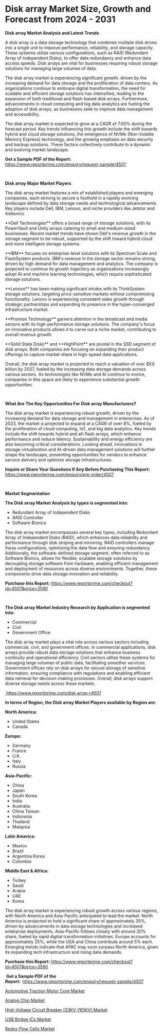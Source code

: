 <p><h1>Disk array Market Size, Growth and Forecast from 2024 - 2031</h1></p><p><strong>Disk array Market Analysis and Latest Trends</strong></p>
<p><p>A disk array is a data storage technology that combines multiple disk drives into a single unit to improve performance, reliability, and storage capacity. These systems utilize various configurations, such as RAID (Redundant Array of Independent Disks), to offer data redundancy and enhance data access speeds. Disk arrays are vital for businesses requiring robust storage solutions for managing large volumes of data.</p><p>The disk array market is experiencing significant growth, driven by the increasing demand for data storage and the proliferation of data centers. As organizations continue to embrace digital transformation, the need for scalable and efficient storage solutions has intensified, leading to the expansion of both traditional and flash-based disk arrays. Furthermore, advancements in cloud computing and big data analytics are fueling the adoption of disk arrays, as businesses seek to improve data management and accessibility.</p><p>The disk array market is expected to grow at a CAGR of 7.00% during the forecast period. Key trends influencing this growth include the shift towards hybrid and cloud storage solutions, the emergence of NVMe (Non-Volatile Memory Express) technology, and the growing emphasis on data security and backup solutions. These factors collectively contribute to a dynamic and evolving market landscape.</p></p>
<p><strong>Get a Sample PDF of the Report:&nbsp;</strong> <a href="https://www.reportprime.com/enquiry/request-sample/4507?utm_campaign=1134&utm_medium=2&utm_source=Github&utm_content=ia&utm_term=28102024&utm_id=disk-array">https://www.reportprime.com/enquiry/request-sample/4507</a></p>
<p>&nbsp;</p>
<p><strong>Disk array Major Market Players</strong></p>
<p><p>The disk array market features a mix of established players and emerging companies, each striving to secure a foothold in a rapidly evolving landscape defined by data storage needs and technological advancements. Key players include Dell, IBM, Lenovo, and niche providers like Jetstor and Addonics.</p><p>**Dell Technologies** offers a broad range of storage solutions, with its PowerVault and Unity arrays catering to small and medium-sized businesses. Recent market trends have shown Dell's revenue growth in the storage segment to be robust, supported by the shift toward hybrid cloud and more intelligent storage systems.</p><p>**IBM** focuses on enterprise-level solutions with its Spectrum Scale and FlashSystem products. IBM's revenue in the storage sector remains strong, driven by high demand for data management and analytics. The company is projected to continue its growth trajectory as organizations increasingly adopt AI and machine learning technologies, which require sophisticated storage solutions.</p><p>**Lenovo** has been making significant strides with its ThinkSystem storage solutions, targeting price-sensitive markets without compromising functionality. Lenovo is experiencing consistent sales growth through strategic partnerships and expanding its presence in the hyper-converged infrastructure market.</p><p>**Promise Technology** garners attention in the broadcast and media sectors with its high-performance storage solutions. The company's focus on innovative products allows it to carve out a niche market, contributing to overall revenue growth.</p><p>**Solid State Disks** and **HighPoint** are pivotal in the SSD segment of disk arrays. Both companies are focusing on expanding their product offerings to capture market share in high-speed data applications.</p><p>Overall, the disk array market is projected to reach a valuation of over $XX billion by 2027, fueled by the increasing data storage demands across various sectors. As technologies like NVMe and AI continue to evolve, companies in this space are likely to experience substantial growth opportunities.</p></p>
<p>&nbsp;</p>
<p><strong>What Are The Key Opportunities For Disk array Manufacturers?</strong></p>
<p><p>The disk array market is experiencing robust growth, driven by the increasing demand for data storage and management in enterprises. As of 2023, the market is projected to expand at a CAGR of over 8%, fueled by the proliferation of cloud computing, IoT, and big data analytics. Key trends include the shift towards hybrid and all-flash arrays, which enhance performance and reduce latency. Sustainability and energy efficiency are also becoming critical considerations. Looking ahead, innovations in storage virtualization and AI-driven data management solutions will further shape the landscape, presenting opportunities for vendors to enhance service delivery and optimize storage infrastructures.</p></p>
<p><strong>Inquire or Share Your Questions If Any Before Purchasing This Report:</strong> <a href="https://www.reportprime.com/enquiry/pre-order/4507?utm_campaign=1134&utm_medium=2&utm_source=Github&utm_content=ia&utm_term=28102024&utm_id=disk-array">https://www.reportprime.com/enquiry/pre-order/4507</a></p>
<p>&nbsp;</p>
<p><strong>Market Segmentation</strong></p>
<p><strong>The Disk array Market Analysis by types is segmented into:</strong></p>
<p><ul><li>Redundant Array of Independent Disks</li><li>RAID Controller</li><li>Software Bionics</li></ul></p>
<p><p>The disk array market encompasses several key types, including Redundant Array of Independent Disks (RAID), which enhances data reliability and performance through disk striping and mirroring. RAID controllers manage these configurations, optimizing the data flow and ensuring redundancy. Additionally, the software-defined storage segment, often referred to as Software Bionics, allows for flexible, scalable storage solutions by decoupling storage software from hardware, enabling efficient management and deployment of resources across diverse environments. Together, these components drive data storage innovation and reliability.</p></p>
<p><strong>Purchase this Report:&nbsp;</strong><a href="https://www.reportprime.com/checkout?id=4507&price=3590&utm_campaign=1134&utm_medium=2&utm_source=Github&utm_content=ia&utm_term=28102024&utm_id=disk-array">https://www.reportprime.com/checkout?id=4507&price=3590</a></p>
<p>&nbsp;</p>
<p><strong>The Disk array Market Industry Research by Application is segmented into:</strong></p>
<p><ul><li>Commercial</li><li>Civil</li><li>Government Office</li></ul></p>
<p><p>The disk array market plays a vital role across various sectors including commercial, civil, and government offices. In commercial applications, disk arrays provide robust data storage solutions that enhance business continuity and operational efficiency. Civil sectors utilize these systems for managing large volumes of public data, facilitating smoother services. Government offices rely on disk arrays for secure storage of sensitive information, ensuring compliance with regulations and enabling efficient data retrieval for decision-making processes. Overall, disk arrays support diverse storage needs across these markets.</p></p>
<p><a href="https://www.reportprime.com/disk-array-r4507?utm_campaign=1134&utm_medium=2&utm_source=Github&utm_content=ia&utm_term=28102024&utm_id=disk-array">&nbsp;https://www.reportprime.com/disk-array-r4507</a></p>
<p><strong>In terms of Region, the Disk array Market Players available by Region are:</strong></p>
<p>
    <p> <strong> North America: </strong>
        <ul>
            <li>United States</li>
            <li>Canada</li>
        </ul>
        </p> 
    <p> <strong> Europe: </strong>
        <ul>
            <li>Germany</li>
            <li>France</li>
            <li>U.K.</li>
            <li>Italy</li>
            <li>Russia</li>
        </ul>
        </p> 
    <p> <strong> Asia-Pacific: </strong>
        <ul>
            <li>China</li>
            <li>Japan</li>
            <li>South Korea</li>
            <li>India</li>
            <li>Australia</li>
            <li>China Taiwan</li>
            <li>Indonesia</li>
            <li>Thailand</li>
            <li>Malaysia</li>
        </ul>
        </p> 
    <p> <strong> Latin America: </strong>
        <ul>
            <li>Mexico</li>
            <li>Brazil</li>
            <li>Argentina Korea</li>
            <li>Colombia</li>
        </ul>
        </p> 
    <p> <strong> Middle East & Africa: </strong>
        <ul>
            <li>Turkey</li>
            <li>Saudi</li>
            <li>Arabia</li>
            <li>UAE</li>
            <li>Korea</li>
        </ul>
    </p>
    </p>
<p><p>The disk array market is experiencing robust growth across various regions, with North America and Asia-Pacific anticipated to lead the market. North America is projected to hold a significant share of approximately 35%, driven by advancements in data storage technologies and increased enterprise deployments. Asia-Pacific follows closely with around 30% share, fueled by rapid digital transformation initiatives. Europe accounts for approximately 25%, while the USA and China contribute around 5% each. Emerging trends indicate that APAC may soon surpass North America, given its expanding tech infrastructure and rising data demands.</p></p>
<p><strong>Purchase this Report: </strong><a href="https://www.reportprime.com/checkout?id=4507&price=3590&utm_campaign=1134&utm_medium=2&utm_source=Github&utm_content=ia&utm_term=28102024&utm_id=disk-array">https://www.reportprime.com/checkout?id=4507&price=3590</a></p>
<p>&nbsp;<strong>Get a Sample PDF of the Report:&nbsp;&nbsp;</strong><a href="https://www.reportprime.com/enquiry/request-sample/4507?utm_campaign=1134&utm_medium=2&utm_source=Github&utm_content=ia&utm_term=28102024&utm_id=disk-array">https://www.reportprime.com/enquiry/request-sample/4507</a></p>
<p><strong></strong></p>
<p><p><a href="https://issuu.com/reportprime-2/docs/automotive-traction-motor-core-mark_501f0b982bcf36?utm_campaign=1134&utm_medium=2&utm_source=Github&utm_content=ia&utm_term=28102024&utm_id=disk-array">Automotive Traction Motor Core Market</a></p><p><a href="https://github.com/karolinec5dqui/Market-Research-Report-List-1/blob/main/analog-chip-market.md?utm_campaign=1134&utm_medium=2&utm_source=Github&utm_content=ia&utm_term=28102024&utm_id=disk-array">Analog Chip Market</a></p><p><a href="https://issuu.com/reportprime-2/docs/high-voltage-circuit-breaker-33kv-7_d7c26aa7e9e4fc?utm_campaign=1134&utm_medium=2&utm_source=Github&utm_content=ia&utm_term=28102024&utm_id=disk-array">High Voltage Circuit Breaker (33KV-765KV) Market</a></p><p><a href="https://github.com/malika4dt4reta/Market-Research-Report-List-1/blob/main/usb-bridge-ics-market.md?utm_campaign=1134&utm_medium=2&utm_source=Github&utm_content=ia&utm_term=28102024&utm_id=disk-array">USB Bridge ICs Market</a></p><p><a href="https://www.linkedin.com/pulse/investing-redox-flow-cells-market-trends-leading-products-xl2tc?utm_campaign=1134&utm_medium=2&utm_source=Github&utm_content=ia&utm_term=28102024&utm_id=disk-array">Redox Flow Cells Market</a></p></p>